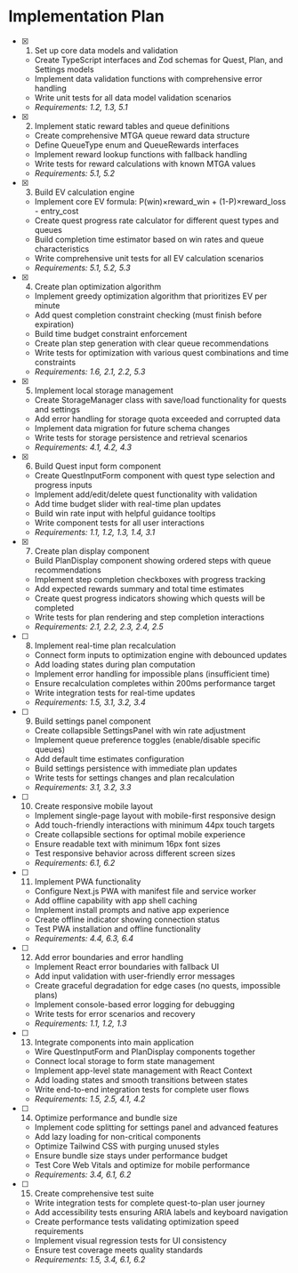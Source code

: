 # Implementation Plan

- [x] 1. Set up core data models and validation
  - Create TypeScript interfaces and Zod schemas for Quest, Plan, and Settings models
  - Implement data validation functions with comprehensive error handling
  - Write unit tests for all data model validation scenarios
  - _Requirements: 1.2, 1.3, 5.1_

- [x] 2. Implement static reward tables and queue definitions
  - Create comprehensive MTGA queue reward data structure
  - Define QueueType enum and QueueRewards interfaces
  - Implement reward lookup functions with fallback handling
  - Write tests for reward calculations with known MTGA values
  - _Requirements: 5.1, 5.2_

- [x] 3. Build EV calculation engine
  - Implement core EV formula: P(win)×reward_win + (1-P)×reward_loss - entry_cost
  - Create quest progress rate calculator for different quest types and queues
  - Build completion time estimator based on win rates and queue characteristics
  - Write comprehensive unit tests for all EV calculation scenarios
  - _Requirements: 5.1, 5.2, 5.3_

- [x] 4. Create plan optimization algorithm
  - Implement greedy optimization algorithm that prioritizes EV per minute
  - Add quest completion constraint checking (must finish before expiration)
  - Build time budget constraint enforcement
  - Create plan step generation with clear queue recommendations
  - Write tests for optimization with various quest combinations and time constraints
  - _Requirements: 1.6, 2.1, 2.2, 5.3_

- [x] 5. Implement local storage management
  - Create StorageManager class with save/load functionality for quests and settings
  - Add error handling for storage quota exceeded and corrupted data
  - Implement data migration for future schema changes
  - Write tests for storage persistence and retrieval scenarios
  - _Requirements: 4.1, 4.2, 4.3_

- [x] 6. Build Quest input form component
  - Create QuestInputForm component with quest type selection and progress inputs
  - Implement add/edit/delete quest functionality with validation
  - Add time budget slider with real-time plan updates
  - Build win rate input with helpful guidance tooltips
  - Write component tests for all user interactions
  - _Requirements: 1.1, 1.2, 1.3, 1.4, 3.1_

- [x] 7. Create plan display component
  - Build PlanDisplay component showing ordered steps with queue recommendations
  - Implement step completion checkboxes with progress tracking
  - Add expected rewards summary and total time estimates
  - Create quest progress indicators showing which quests will be completed
  - Write tests for plan rendering and step completion interactions
  - _Requirements: 2.1, 2.2, 2.3, 2.4, 2.5_

- [ ] 8. Implement real-time plan recalculation
  - Connect form inputs to optimization engine with debounced updates
  - Add loading states during plan computation
  - Implement error handling for impossible plans (insufficient time)
  - Ensure recalculation completes within 200ms performance target
  - Write integration tests for real-time updates
  - _Requirements: 1.5, 3.1, 3.2, 3.4_

- [ ] 9. Build settings panel component
  - Create collapsible SettingsPanel with win rate adjustment
  - Implement queue preference toggles (enable/disable specific queues)
  - Add default time estimates configuration
  - Build settings persistence with immediate plan updates
  - Write tests for settings changes and plan recalculation
  - _Requirements: 3.1, 3.2, 3.3_

- [ ] 10. Create responsive mobile layout
  - Implement single-page layout with mobile-first responsive design
  - Add touch-friendly interactions with minimum 44px touch targets
  - Create collapsible sections for optimal mobile experience
  - Ensure readable text with minimum 16px font sizes
  - Test responsive behavior across different screen sizes
  - _Requirements: 6.1, 6.2_

- [ ] 11. Implement PWA functionality
  - Configure Next.js PWA with manifest file and service worker
  - Add offline capability with app shell caching
  - Implement install prompts and native app experience
  - Create offline indicator showing connection status
  - Test PWA installation and offline functionality
  - _Requirements: 4.4, 6.3, 6.4_

- [ ] 12. Add error boundaries and error handling
  - Implement React error boundaries with fallback UI
  - Add input validation with user-friendly error messages
  - Create graceful degradation for edge cases (no quests, impossible plans)
  - Implement console-based error logging for debugging
  - Write tests for error scenarios and recovery
  - _Requirements: 1.1, 1.2, 1.3_

- [ ] 13. Integrate components into main application
  - Wire QuestInputForm and PlanDisplay components together
  - Connect local storage to form state management
  - Implement app-level state management with React Context
  - Add loading states and smooth transitions between states
  - Write end-to-end integration tests for complete user flows
  - _Requirements: 1.5, 2.5, 4.1, 4.2_

- [ ] 14. Optimize performance and bundle size
  - Implement code splitting for settings panel and advanced features
  - Add lazy loading for non-critical components
  - Optimize Tailwind CSS with purging unused styles
  - Ensure bundle size stays under performance budget
  - Test Core Web Vitals and optimize for mobile performance
  - _Requirements: 3.4, 6.1, 6.2_

- [ ] 15. Create comprehensive test suite
  - Write integration tests for complete quest-to-plan user journey
  - Add accessibility tests ensuring ARIA labels and keyboard navigation
  - Create performance tests validating optimization speed requirements
  - Implement visual regression tests for UI consistency
  - Ensure test coverage meets quality standards
  - _Requirements: 1.5, 3.4, 6.1, 6.2_